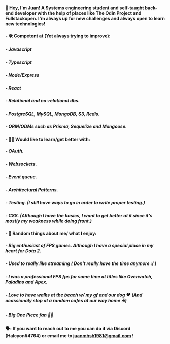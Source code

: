 #### 👋 Hey, I'm Juan! A Systems engineering student and self-taught back-end developer with the help of places like The Odin Project and Fullstackopen. I'm always up for new challenges and always open to learn new technologies! 


#### - :hammer_and_wrench: Competent at (Yet always trying to improve):

  ##### - Javascript
  ##### - Typescript
  ##### - Node/Express
  ##### - React
  ##### - Relational and no-relational dbs.
  ##### - PostgreSQL, MySQL, MongoDB, S3, Redis.
  ##### - ORM/ODMs such as Prisma, Sequelize and Mongoose.


#### - :technologist: Would like to learn/get better with:

  ##### - OAuth.
  ##### - Websockets.
  ##### - Event queue.
  ##### - Architectural Patterns.
  ##### - Testing. (I still have ways to go in order to write proper testing.)
  ##### - CSS. (Although I have the basics, I want to get better at it since it's mostly my weakness while doing front.)


#### - :raised_hands: Random things about me/ what I enjoy:

  ##### - Big enthusiast of FPS games. Although I have a special place in my heart for Dota 2.
  ##### - Used to really like streaming ( Don't really have the time anymore :( )
  ##### - I was a professional FPS fps for some time at titles like Overwatch, Paladins and Apex.
  ##### - Love to have walks at the beach w/ my gf and our dog :heart: (And ocassionaly stop at a random cafes at our way home :coffee:)
  ##### - Big One Piece fan 🏴‍☠️


#### 🗣️: If you want to reach out to me you can do it via Discord (Halcyon#4764) or email me to juanmhsh1981@gmail.com !
